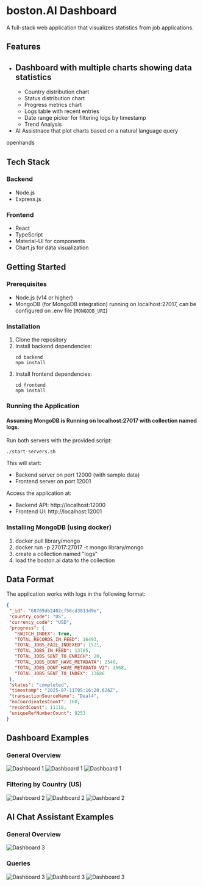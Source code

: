 # boston.AI Dashboard

A full-stack web application that visualizes statistics from job applications.

## Features

- Dashboard with multiple charts showing data statistics 
   - 
   - Country distribution chart
   - Status distribution chart
   - Progress metrics chart
   - Logs table with recent entries
   - Date range picker for filtering logs by timestamp
   - Trend Analysis
- AI Assistnace that plot charts based on a natural language query

openhands
## Tech Stack

### Backend
- Node.js
- Express.js

### Frontend
- React
- TypeScript
- Material-UI for components
- Chart.js for data visualization


## Getting Started

### Prerequisites

- Node.js (v14 or higher)
- MongoDB (for MongoDB integration) running on localhost:27017, can be configured on .env file (``MONGODB_URI``)

### Installation

1. Clone the repository
2. Install backend dependencies:
   ```
   cd backend
   npm install
   ```
3. Install frontend dependencies:
   ```
   cd frontend
   npm install
   ```

### Running the Application

#### Assuming MongoDB is Running on localhost:27017 with collection named logs.

Run both servers with the provided script:

```
./start-servers.sh
```

This will start:
- Backend server on port 12000 (with sample data)
- Frontend server on port 12001

Access the application at:
- Backend API: http://localhost:12000
- Frontend UI: http://localhost:12001


### Installing MongoDB (using docker)

1. docker pull library/mongo
2. docker run -p 27017:27017 -t mongo library/mongo
3. create a collection named "logs"
4. load the boston.ai data to the collection  

## Data Format

The application works with logs in the following format:

```json
{
 "_id": "68709db2402cf56cd3813d9e",
 "country_code": "US",
 "currency_code": "USD",
 "progress": {
   "SWITCH_INDEX": true,
   "TOTAL_RECORDS_IN_FEED": 16493,
   "TOTAL_JOBS_FAIL_INDEXED": 1521,
   "TOTAL_JOBS_IN_FEED": 13705,
   "TOTAL_JOBS_SENT_TO_ENRICH": 20,
   "TOTAL_JOBS_DONT_HAVE_METADATA": 2540,
   "TOTAL_JOBS_DONT_HAVE_METADATA_V2": 2568,
   "TOTAL_JOBS_SENT_TO_INDEX": 13686
 },
 "status": "completed",
 "timestamp": "2025-07-11T05:16:20.626Z",
 "transactionSourceName": "Deal4",
 "noCoordinatesCount": 160,
 "recordCount": 11118,
 "uniqueRefNumberCount": 9253
}
```
<!--
## Dashboard Examples

![Dashboard 1](boston-dashboard/images/dashboard.jpg)
![Dashboard 1](boston-dashboard/images/dashboard_trend_analysis.jpg)
![Dashboard 1](boston-dashboard/images/dashboard_data_distribution.jpg)


### FIltering by a Country (US)

![Dashboard 2](boston-dashboard/images/dashboard_US.jpg)
![Dashboard 2](boston-dashboard/images/dashboard_trend_analysis_US.jpg)
![Dashboard 2](boston-dashboard/images/dashboard_data_distribution_US.jpg)



![Dashboard 3](boston-dashboard/images/dashboard3.png) -->

## Dashboard Examples

### General Overview

![Dashboard 1](boston-dashboard/images/dashboard.jpg)
![Dashboard 1](boston-dashboard/images/dashboard_trend_analysis.jpg)
![Dashboard 1](boston-dashboard/images/dashboard_data_distribution.jpg)

### Filtering by Country (US)

![Dashboard 2](boston-dashboard/images/dashboard_US.jpg)
![Dashboard 2](boston-dashboard/images/dashboard_trend_analysis_US.jpg) ![Dashboard 2](boston-dashboard/images/dashboard_data_distribution_US.jpg)

## AI Chat Assistant Examples

### General Overview
![Dashboard 3](boston-dashboard/images/AI_assistant_landing.jpg)


### Queries
![Dashboard 3](boston-dashboard/images/chat_avg.jpg) 
![Dashboard 3](boston-dashboard/images/chat_record_count_by_country_code.jpg)
![Dashboard 3](boston-dashboard/images/chat_top_client.jpg)